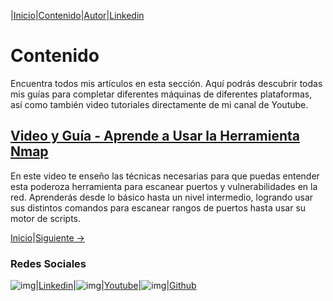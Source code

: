 |[Inicio](https://clvasquezc.github.io/index.html)|[Contenido](https://clvasquez.github.io/es/nav/page1.html)|[Autor](https://clvasquezc.github.io/es/nav/about.html)|[Linkedin](https://www.linkedin.com/in/clvasquezc/)

# Contenido
Encuentra todos mis artículos en esta sección. Aquí podrás descubrir todas mis guías para completar diferentes máquinas de diferentes plataformas, así como también video tutoriales directamente de mi canal de Youtube. 

## [Video y Guía - Aprende a Usar la Herramienta Nmap](https://emersontech.github.io/es/posts/encuentra-vulnerabilidades-en-la-red-tutorial-nmap.html)
En este video te enseño las técnicas necesarias para que puedas entender esta poderoza herramienta para escanear puertos y vulnerabilidades en la red. Aprenderás desde lo básico hasta un nivel intermedio, logrando usar sus distintos comandos para escanear rangos de puertos hasta usar su motor de scripts.

[Inicio](https://clvasquezc.github.io)|[Siguiente ->](https://clvasquezc.github.io/es/nav/page2.html)

### Redes Sociales

![img](/img/linkedin.png)|[Linkedin](https://www.linkedin.com/in/clvasquezc/)|![img](/img/youtube.png)|[Youtube](https://www.youtube.com/channel/UCKXMoG8CoHrbEC8UvpZVSCw)|![img](/img/github.png)|[Github](https://github.com/clvasquezc)
